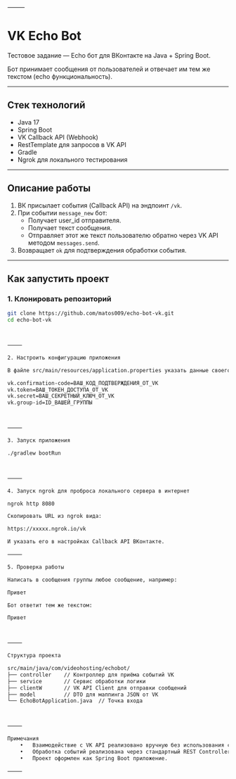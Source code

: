 ⸻



# VK Echo Bot

Тестовое задание — Echo бот для ВКонтакте на Java + Spring Boot.

Бот принимает сообщения от пользователей и отвечает им тем же текстом (echo функциональность).

---

## Стек технологий

- Java 17
- Spring Boot
- VK Callback API (Webhook)
- RestTemplate для запросов в VK API
- Gradle
- Ngrok для локального тестирования

---

## Описание работы

1. ВК присылает события (Callback API) на эндпоинт `/vk`.
2. При событии `message_new` бот:
   - Получает user_id отправителя.
   - Получает текст сообщения.
   - Отправляет этот же текст пользователю обратно через VK API методом `messages.send`.
3. Возвращает `ok` для подтверждения обработки события.

---

## Как запустить проект

### 1. Клонировать репозиторий

```bash
git clone https://github.com/matos009/echo-bot-vk.git
cd echo-bot-vk



⸻

2. Настроить конфигурацию приложения

В файле src/main/resources/application.properties указать данные своего бота ВКонтакте:

vk.confirmation-code=ВАШ_КОД_ПОДТВЕРЖДЕНИЯ_ОТ_VK
vk.token=ВАШ_ТОКЕН_ДОСТУПА_ОТ_VK
vk.secret=ВАШ_СЕКРЕТНЫЙ_КЛЮЧ_ОТ_VK
vk.group-id=ID_ВАШЕЙ_ГРУППЫ



⸻

3. Запуск приложения

./gradlew bootRun



⸻

4. Запуск ngrok для проброса локального сервера в интернет

ngrok http 8080

Скопировать URL из ngrok вида:

https://xxxxx.ngrok.io/vk

И указать его в настройках Callback API ВКонтакте.

⸻

5. Проверка работы

Написать в сообщения группы любое сообщение, например:

Привет

Бот ответит тем же текстом:

Привет



⸻

Структура проекта

src/main/java/com/videohosting/echobot/
├── controller    // Контроллер для приёма событий VK
├── service       // Сервис обработки логики
├── clientW       // VK API Client для отправки сообщений
├── model         // DTO для маппинга JSON от VK
└── EchoBotApplication.java  // Точка входа



⸻

Примечания
	•	Взаимодействие с VK API реализовано вручную без использования сторонних библиотек.
	•	Обработка событий реализована через стандартный REST Controller.
	•	Проект оформлен как Spring Boot приложение.

⸻

